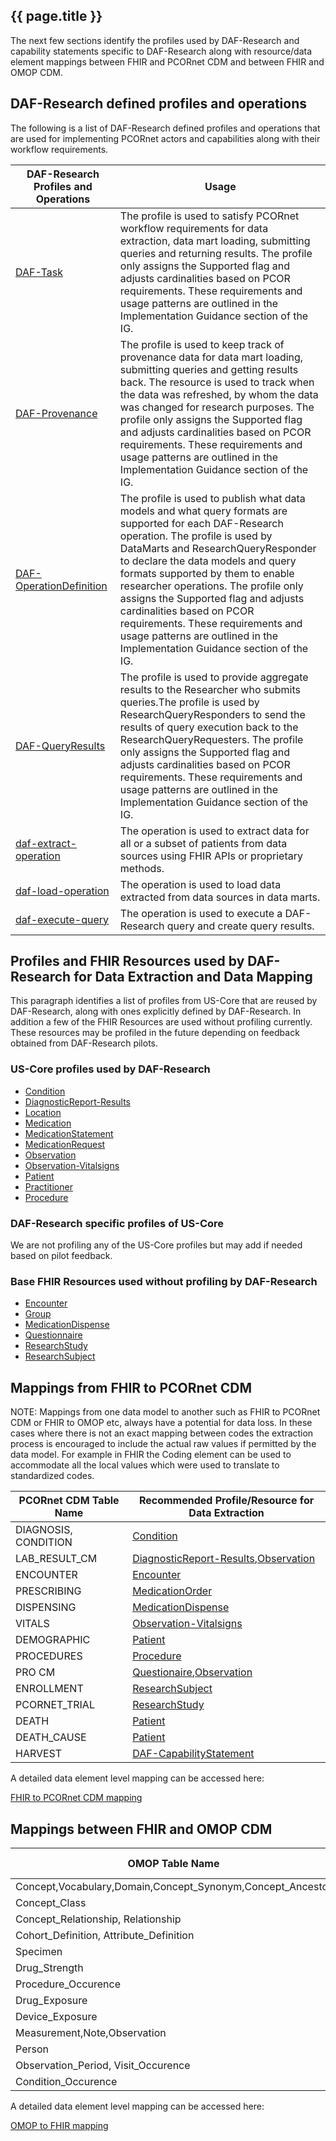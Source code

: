 ## {{ page.title }}

The next few sections identify the profiles used by DAF-Research and capability statements specific to DAF-Research along with resource/data element mappings between FHIR and PCORnet CDM and between FHIR and OMOP CDM.


## DAF-Research defined profiles and operations
The following is a list of DAF-Research defined profiles and operations that are used for implementing PCORnet actors and capabilities along with their workflow requirements.

|DAF-Research Profiles and Operations           |Usage|
|--------------------------------------------|------------------------------------------------------|
|[DAF-Task]|The profile is used to satisfy PCORnet workflow requirements for data extraction, data mart loading, submitting queries and returning results. The profile only assigns the Supported flag and adjusts cardinalities based on PCOR requirements. These requirements and usage patterns are outlined in the Implementation Guidance section of the IG.|
|[DAF-Provenance]|The profile is used to keep track of provenance data for data mart loading, submitting queries and getting results back. The resource is used to track when the data was refreshed, by whom the data was changed for research purposes. The profile only assigns the Supported flag and adjusts cardinalities based on PCOR requirements. These requirements and usage patterns are outlined in the Implementation Guidance section of the IG.|
|[DAF-OperationDefinition]|The profile is used to publish what data models and what query formats are supported for each DAF-Research operation. The profile is used by DataMarts and ResearchQueryResponder to declare the data models and query formats supported by them to enable researcher operations. The profile only assigns the Supported flag and adjusts cardinalities based on PCOR requirements. These requirements and usage patterns are outlined in the Implementation Guidance section of the IG.|
|[DAF-QueryResults]|The profile is used to provide aggregate results to the Researcher who submits queries.The profile is used by ResearchQueryResponders to send the results of query execution back to the ResearchQueryRequesters. The profile only assigns the Supported flag and adjusts cardinalities based on PCOR requirements. These requirements and usage patterns are outlined in the Implementation Guidance section of the IG.|
|[daf-extract-operation]|The operation is used to extract data for all or a subset of patients from data sources using FHIR APIs or proprietary methods.|
|[daf-load-operation]|The operation is used to load data extracted from data sources in data marts.|
|[daf-execute-query]|The operation is used to execute a DAF-Research query and create query results.|


## Profiles and FHIR Resources used by DAF-Research for Data Extraction and Data Mapping
This paragraph identifies a list of profiles from US-Core that are reused by DAF-Research, along with ones explicitly defined by DAF-Research.
In addition a few of the FHIR Resources are used without profiling currently. These resources may be profiled in the future depending on feedback obtained from DAF-Research pilots.

### US-Core profiles used by DAF-Research
* [Condition](http://build.fhir.org/ig/Healthedata1/US-Core//StructureDefinition-us-core-condition.html)
* [DiagnosticReport-Results](http://build.fhir.org/ig/Healthedata1/US-Core//StructureDefinition-us-core-diagnosticreport.html)
* [Location](http://build.fhir.org/ig/Healthedata1/US-Core//StructureDefinition-us-core-location.html)
* [Medication](http://build.fhir.org/ig/Healthedata1/US-Core//StructureDefinition-us-core-medication.html)
* [MedicationStatement](http://build.fhir.org/ig/Healthedata1/US-Core//StructureDefinition-us-core-medicationstatement.html)
* [MedicationRequest](http://build.fhir.org/ig/Healthedata1/US-Core//StructureDefinition-us-core-medicationrequest.html)
* [Observation](http://build.fhir.org/ig/Healthedata1/US-Core//StructureDefinition-us-core-observationresults.html)
* [Observation-Vitalsigns](http://build.fhir.org/observation-vitalsigns.html)
* [Patient](http://build.fhir.org/ig/Healthedata1/US-Core//StructureDefinition-us-core-patient.html)
* [Practitioner](http://build.fhir.org/ig/Healthedata1/US-Core//StructureDefinition-us-core-practitioner.html)
* [Procedure](http://build.fhir.org/ig/Healthedata1/US-Core//StructureDefinition-us-core-procedure.html)


### DAF-Research specific profiles of US-Core
We are not profiling any of the US-Core profiles but may add if needed based on pilot feedback.


### Base FHIR Resources used without profiling by DAF-Research
* [Encounter](http://build.fhir.org/encounter.html)
* [Group](http://build.fhir.org/group.html)
* [MedicationDispense](http://build.fhir.org/medicationdispense.html)
* [Questionnaire](http://build.fhir.org/questionnaire.html)
* [ResearchStudy](http://build.fhir.org/researchstudy.html)
* [ResearchSubject](http://build.fhir.org/researchsubject.html)



## Mappings from FHIR to PCORnet CDM

NOTE: Mappings from one data model to another such as FHIR to PCORnet CDM or FHIR to OMOP etc, always have a potential for data loss. In these cases where there is not an exact mapping between codes the extraction process is encouraged to include the actual raw values if permitted by the data model. For example in FHIR the Coding element can be used to accommodate all the local values which were used to translate to standardized codes.


|PCORnet CDM Table Name            |Recommended Profile/Resource for Data Extraction|
|----------------------------------|----------------------------------------|
|DIAGNOSIS, CONDITION|[Condition](http://build.fhir.org/ig/Healthedata1/US-Core//StructureDefinition-us-core-condition.html)|
|LAB_RESULT_CM|[DiagnosticReport-Results](http://build.fhir.org/ig/Healthedata1/US-Core//StructureDefinition-us-core-diagnosticreport.html),[Observation](http://build.fhir.org/ig/Healthedata1/US-Core//StructureDefinition-us-core-observationresults.html)|
|ENCOUNTER|[Encounter](http://build.fhir.org/encounter.html)|
|PRESCRIBING|[MedicationOrder](http://build.fhir.org/ig/Healthedata1/US-Core//StructureDefinition-us-core-medicationrequest.html)|
|DISPENSING|[MedicationDispense](http://build.fhir.org/medicationdispense.html)|
|VITALS|[Observation-Vitalsigns](http://build.fhir.org/observation-vitalsigns.html)|
|DEMOGRAPHIC|[Patient](http://build.fhir.org/ig/Healthedata1/US-Core//StructureDefinition-us-core-patient.html)|
|PROCEDURES|[Procedure](http://build.fhir.org/ig/Healthedata1/US-Core//StructureDefinition-us-core-procedure.html)|
|PRO CM|[Questionaire](http://build.fhir.org/questionnaire.html),[Observation](http://build.fhir.org/observation.html)|
|ENROLLMENT|[ResearchSubject](http://build.fhir.org/researchsubject.html)|
|PCORNET_TRIAL|[ResearchStudy](http://build.fhir.org/researchstudy.html)
|DEATH|[Patient](http://build.fhir.org/ig/Healthedata1/US-Core//StructureDefinition-us-core-patient.html)|
|DEATH_CAUSE|[Patient](http://build.fhir.org/ig/Healthedata1/US-Core//StructureDefinition-us-core-patient.html)|
|HARVEST|[DAF-CapabilityStatement]|


A detailed data element level mapping can be accessed here:

[FHIR to PCORnet CDM mapping](https://docs.google.com/spreadsheets/d/1Gw-j7GSlDA0rxJqpSRI6g9ZPRk7LHPnE5-AJuWd1ry0/edit#gid=1928349566)


## Mappings between FHIR and OMOP CDM

|OMOP Table Name            |Recommended Profile/Resource for Data Extraction|
|----------------------------------|----------------------------------------|
|Concept,Vocabulary,Domain,Concept_Synonym,Concept_Ancestor|[ValueSet](http://build.fhir.org/valueset.html)|
|Concept_Class|[Concept](http://build.fhir.org/dataelement.html)|
|Concept_Relationship, Relationship|[ConceptMap](http://build.fhir.org/conceptmap.html)|
|Cohort_Definition, Attribute_Definition|[Group](http://build.fhir.org/group.html)|
|Specimen|[Specimen](http://build.fhir.org/specimen.html)|
|Drug_Strength|[Medication](http://build.fhir.org/ig/Healthedata1/US-Core//StructureDefinition-us-core-medication.html)|
|Procedure_Occurence|[Procedure](http://build.fhir.org/ig/Healthedata1/US-Core//StructureDefinition-us-core-procedure.html)|
|Drug_Exposure|[MedicationOrder](http://build.fhir.org/ig/Healthedata1/US-Core//StructureDefinition-us-core-medicationrequest.html),[MedicationStatement](http://build.fhir.org/ig/Healthedata1/US-Core//StructureDefinition-us-core-medicationstatement.html),[Immunization](http://build.fhir.org/ig/Healthedata1/US-Core//StructureDefinition-us-core-immunization.html)|
|Device_Exposure|[Procedure](http://build.fhir.org/ig/Healthedata1/US-Core//StructureDefinition-us-core-procedure.html),[Device](http://build.fhir.org/ig/Healthedata1/US-Core//StructureDefinition-us-core-device.html)|
|Measurement,Note,Observation|[Observation](http://build.fhir.org/ig/Healthedata1/US-Core//StructureDefinition-us-core-observationresults.html)|
|Person|[Patient](http://build.fhir.org/ig/Healthedata1/US-Core//StructureDefinition-us-core-patient.html)|
|Observation_Period, Visit_Occurence|[Encounter](http://build.fhir.org/encounter.html)|
|Condition_Occurence|[Condition](http://build.fhir.org/ig/Healthedata1/US-Core//StructureDefinition-us-core-condition.html)|

A detailed data element level mapping can be accessed here:

[OMOP to FHIR mapping](https://docs.google.com/spreadsheets/d/11ZmwGxnXViLkTVdX5Vi0FP-Gh4AD2HZEfYOhzZptZfw/edit#gid=0)




[US-Core]: http://build.fhir.org/ig/Healthedata1/US-Core//index.html
[DAF-Research]: daf-research.html
[Office of the National Coordinator (ONC)]: http://www.healthit.gov/newsroom/about-onc
[ONC]: http://www.healthit.gov/newsroom/about-onc
[Data Access Framework]: http://wiki.siframework.org/Data+Access+Framework+Homepage
[DAF]: http://wiki.siframework.org/Data+Access+Framework+Homepage
[PCORI]:  http://www.pcori.org
[PCORnet]: http://www.pcornet.org/
[Argonaut]: http://argonautwiki.hl7.org/index.php?title=Main_Page*
[ASPE]: https://aspe.hhs.gov/
[DAF-Research-intro]: index.html
[C1, C2, C3, C4]: index.html
[Data Source Conformance]: CapabilityStatement-daf-datasource.html
[Data Mart Conformance]: CapabilityStatement-daf-datamart.html
[Research Query Composer Conformance]: CapabilityStatement-daf-research-queryrequester.html
[Research Query Responder Conformance]: CapabilityStatement-daf-research-queryresponder.html
[daf-extract-operation]: OperationDefinition-daf-extract.html
[daf-load-operation]: OperationDefinition-daf-load.html
[daf-execute-query]: OperationDefinition-daf-execute-query.html
[DAF-Task]: StructureDefinition-daf-task.html
[DAF-Provenance]: StructureDefinition-daf-provenance.html
[DAF-OperationDefinition]: StructureDefinition-daf-operationdefinition.html
[DAF-CapabilityStatement]: StructureDefinition-daf-capabilitystatement.html
[DAF-QueryResults]: StructureDefinition-daf-queryresults.html
[PCORnet CDM]: http://pcornet.org/pcornet-common-data-model/
[OMOP CDM]: http://omop.org/CDM
[PCORnet]: http://www.pcornet.org/
[HHS de-identification guidance]: https://www.hhs.gov/hipaa/for-professionals/privacy/special-topics/de-identification/
